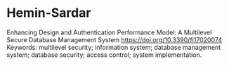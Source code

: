 # Hemin-Sardar
Enhancing Design and Authentication Performance Model: A Multilevel Secure Database Management System
https://doi.org/10.3390/fi17020074
Keywords: multilevel security; information system; database management system; database security; access control; system implementation.
